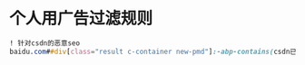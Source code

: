 # 个人用广告过滤规则



```css
! 针对csdn的恶意seo
baidu.com##div[class="result c-container new-pmd"]:-abp-contains(csdn已为您找到关于)
```

